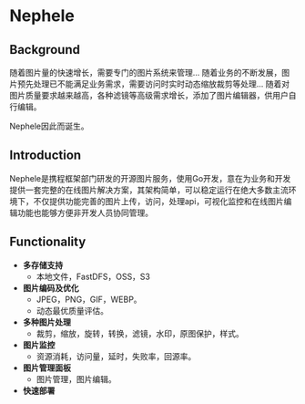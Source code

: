 # Nephele

## Background

随着图片量的快速增长，需要专门的图片系统来管理...
随着业务的不断发展，图片预先处理已不能满足业务需求，需要访问时实时动态缩放裁剪等处理...
随着对图片质量要求越来越高，各种滤镜等高级需求增长，添加了图片编辑器，供用户自行编辑。

Nephele因此而诞生。

## Introduction

Nephele是携程框架部门研发的开源图片服务，使用Go开发，意在为业务和开发提供一套完整的在线图片解决方案，其架构简单，可以稳定运行在绝大多数主流环境下，不仅提供功能完善的图片上传，访问，处理api，可视化监控和在线图片编辑功能也能够方便非开发人员协同管理。

## Functionality
  * **多存储支持**
  	* 本地文件，FastDFS，OSS，S3
  * **图片编码及优化**
  	* JPEG，PNG，GIF，WEBP。
  	* 动态最优质量评估。
  * **多种图片处理**
  	* 裁剪，缩放，旋转，转换，滤镜，水印，原图保护，样式。
  * **图片监控**
  	* 资源消耗，访问量，延时，失败率，回源率。
  * **图片管理面板**
  	* 图片管理，图片编辑。  
  * **快速部署** 		
  	  	
  	
  	
  	
  	
